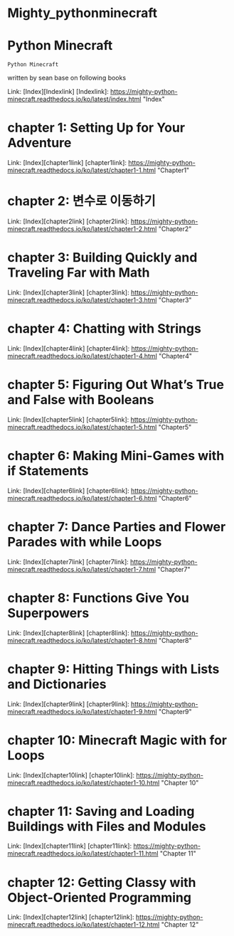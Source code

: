 # Mighty_pythonminecraft

Python Minecraft
====================

    Python Minecraft

written by sean base on following books


Link: [Index][Indexlink]
[Indexlink]: https://mighty-python-minecraft.readthedocs.io/ko/latest/index.html "Index"

chapter 1: Setting Up for Your Adventure
============================================
Link: [Index][chapter1link]
[chapter1link]: https://mighty-python-minecraft.readthedocs.io/ko/latest/chapter1-1.html "Chapter1"


chapter 2: 변수로 이동하기
=========================================
Link: [Index][chapter2link]
[chapter2link]: https://mighty-python-minecraft.readthedocs.io/ko/latest/chapter1-2.html "Chapter2"


chapter 3: Building Quickly and Traveling Far with Math
==========================================================
Link: [Index][chapter3link]
[chapter3link]: https://mighty-python-minecraft.readthedocs.io/ko/latest/chapter1-3.html "Chapter3"



chapter 4: Chatting with Strings
=====================================
Link: [Index][chapter4link]
[chapter4link]: https://mighty-python-minecraft.readthedocs.io/ko/latest/chapter1-4.html "Chapter4"



chapter 5: Figuring Out What’s True and False with Booleans
===============================================================
Link: [Index][chapter5link]
[chapter5link]: https://mighty-python-minecraft.readthedocs.io/ko/latest/chapter1-5.html "Chapter5"



chapter 6: Making Mini-Games with if Statements
=================================================
Link: [Index][chapter6link]
[chapter6link]: https://mighty-python-minecraft.readthedocs.io/ko/latest/chapter1-6.html "Chapter6"



chapter 7: Dance Parties and Flower Parades with while Loops
==============================================================
Link: [Index][chapter7link]
[chapter7link]: https://mighty-python-minecraft.readthedocs.io/ko/latest/chapter1-7.html "Chapter7"


chapter 8: Functions Give You Superpowers
=============================================
Link: [Index][chapter8link]
[chapter8link]: https://mighty-python-minecraft.readthedocs.io/ko/latest/chapter1-8.html "Chapter8"



chapter 9: Hitting Things with Lists and Dictionaries
========================================================
Link: [Index][chapter9link]
[chapter9link]: https://mighty-python-minecraft.readthedocs.io/ko/latest/chapter1-9.html "Chapter9"


chapter 10: Minecraft Magic with for Loops
===============================================
Link: [Index][chapter10link]
[chapter10link]: https://mighty-python-minecraft.readthedocs.io/ko/latest/chapter1-10.html "Chapter 10"


chapter 11: Saving and Loading Buildings with  Files and Modules
===================================================================
Link: [Index][chapter11link]
[chapter11link]: https://mighty-python-minecraft.readthedocs.io/ko/latest/chapter1-11.html "Chapter 11"


chapter 12: Getting Classy with Object-Oriented Programming
=============================================================
Link: [Index][chapter12link]
[chapter12link]: https://mighty-python-minecraft.readthedocs.io/ko/latest/chapter1-12.html "Chapter 12"

